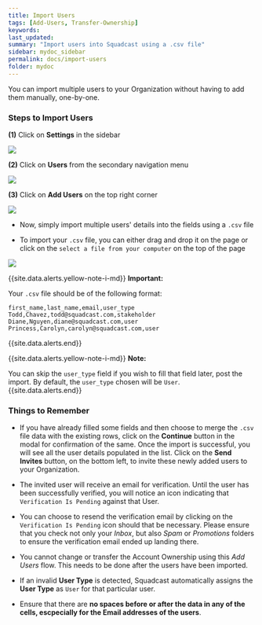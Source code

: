 ```yaml
---
title: Import Users
tags: [Add-Users, Transfer-Ownership]
keywords:
last_updated:
summary: "Import users into Squadcast using a .csv file"
sidebar: mydoc_sidebar
permalink: docs/import-users
folder: mydoc
---
```


You can import multiple users to your Organization without having to add them manually, one-by-one.

### Steps to Import Users

**(1)** Click on **Settings** in the sidebar

![](images/add_and_delete_users_1.png)

**(2)** Click on **Users** from the secondary navigation menu

![](images/add_and_delete_users_2.png)

**(3)** Click on **Add Users** on the top right corner

![](images/add_and_delete_users_3.png)

- Now, simply import multiple users' details into the fields using a `.csv` file

- To import your `.csv` file, you can either drag and drop it on the page or click on the `select a file from your computer` on the top of the page

![](images/add_and_delete_users_7.png)

{{site.data.alerts.yellow-note-i-md}}
**Important:**

Your `.csv` file should be of the following format:

```csv
first_name,last_name,email,user_type
Todd,Chavez,todd@squadcast.com,stakeholder
Diane,Nguyen,diane@squadcast.com,user
Princess,Carolyn,carolyn@squadcast.com,user
```
{{site.data.alerts.end}}

{{site.data.alerts.yellow-note-i-md}}
**Note:**

You can skip the `user_type` field if you wish to fill that field later, post the import. By default, the `user_type` chosen will be `User`.
{{site.data.alerts.end}}

### Things to Remember

- If you have already filled some fields and then choose to merge the `.csv` file data with the existing rows, click on the **Continue** button in the modal for confirmation of the same. Once the import is successful, you will see all the user details populated in the list. Click on the **Send Invites** button, on the bottom left, to invite these newly added users to your Organization.

- The invited user will receive an email for verification. Until the user has been successfully verified, you will notice an icon indicating that `Verification Is Pending` against that User. 

- You can choose to resend the verification email by clicking on the `Verification Is Pending` icon should that be necessary. Please ensure that you check not only your _Inbox_, but also _Spam_ or _Promotions_ folders to ensure the verification email ended up landing there.

- You cannot change or transfer the Account Ownership using this _Add Users_ flow. This needs to be done after the users have been imported.

- If an invalid **User Type** is detected, Squadcast automatically assigns the **User Type** as `User` for that particular user.

- Ensure that there are **no spaces before or after the data in any of the cells, escpecially for the Email addresses of the users**.